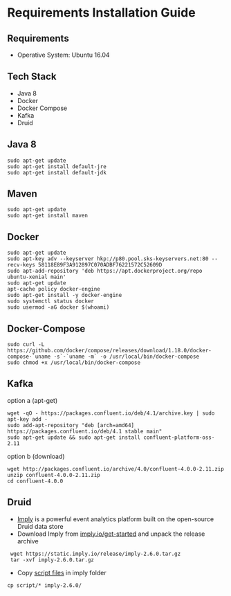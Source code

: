 Requirements Installation Guide
=================
Requirements
------------
- Operative System: Ubuntu 16.04 

Tech Stack
------------
- Java 8
- Docker
- Docker Compose
- Kafka
- Druid 

Java 8
------------
```
sudo apt-get update
sudo apt-get install default-jre
sudo apt-get install default-jdk
```

Maven
-----
```
sudo apt-get update
sudo apt-get install maven
```

Docker
------------
```
sudo apt-get update
sudo apt-key adv --keyserver hkp://p80.pool.sks-keyservers.net:80 --recv-keys 58118E89F3A912897C070ADBF76221572C52609D
sudo apt-add-repository 'deb https://apt.dockerproject.org/repo ubuntu-xenial main'
sudo apt-get update
apt-cache policy docker-engine
sudo apt-get install -y docker-engine
sudo systemctl status docker
sudo usermod -aG docker $(whoami)
```
Docker-Compose
------------
```
sudo curl -L https://github.com/docker/compose/releases/download/1.18.0/docker-compose-`uname -s`-`uname -m` -o /usr/local/bin/docker-compose
sudo chmod +x /usr/local/bin/docker-compose
```
Kafka
------------
option a (apt-get)
```
wget -qO - https://packages.confluent.io/deb/4.1/archive.key | sudo apt-key add -
sudo add-apt-repository "deb [arch=amd64] https://packages.confluent.io/deb/4.1 stable main"
sudo apt-get update && sudo apt-get install confluent-platform-oss-2.11
```
option b (download)
```
wget http://packages.confluent.io/archive/4.0/confluent-4.0.0-2.11.zip
unzip confluent-4.0.0-2.11.zip
cd confluent-4.0.0
```
Druid
------------
- [Imply](https://imply.io) is a powerful event analytics platform built on the open-source Druid data store
- Download Imply from [imply.io/get-started](https://imply.io/get-started) and unpack the release archive
```
 wget https://static.imply.io/release/imply-2.6.0.tar.gz
 tar -xvf imply-2.6.0.tar.gz
```
- Copy [script files](scripts) in imply folder
```
cp script/* imply-2.6.0/
```
